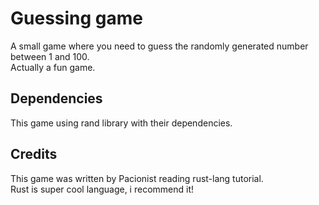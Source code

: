 # Guessing game
A small game where you need to guess the randomly generated number between 1 and 100. \
Actually a fun game.

## Dependencies
This game using rand library with their dependencies.

## Credits
This game was written by Pacionist reading rust-lang tutorial. \
Rust is super cool language, i recommend it!